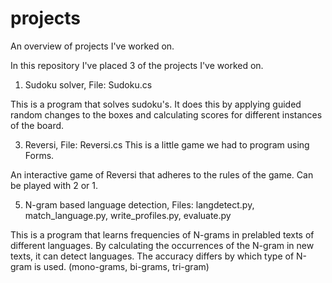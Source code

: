 # projects
An overview of projects I've worked on.

In this repository I've placed 3 of the projects I've worked on.

1. Sudoku solver,
File: Sudoku.cs

This is a program that solves sudoku's.
It does this by applying guided random changes to the boxes and calculating scores for different instances of the board.

3. Reversi,
File: Reversi.cs
This is a little game we had to program using Forms.

An interactive game of Reversi that adheres to the rules of the game. Can be played with 2 or 1.

5. N-gram based language detection,
Files: langdetect.py, match_language.py, write_profiles.py, evaluate.py

This is a program that learns frequencies of N-grams in prelabled texts of different languages.
By calculating the occurrences of the N-gram in new texts, it can detect languages.
The accuracy differs by which type of N-gram is used. (mono-grams, bi-grams, tri-gram)
